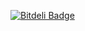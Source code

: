 [![Bitdeli Badge](https://d2weczhvl823v0.cloudfront.net/yansh/yansh.github.io/trend.png)](https://bitdeli.com/free "Bitdeli Badge")
